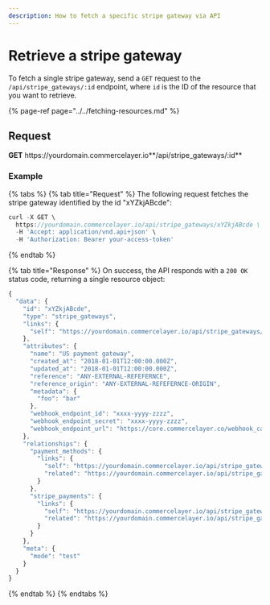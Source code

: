 ```yaml
---
description: How to fetch a specific stripe gateway via API
---
```


# Retrieve a stripe gateway

To fetch a single stripe gateway, send a `GET` request to the `/api/stripe_gateways/:id` endpoint, where `id` is the ID of the resource that you want to retrieve.

{% page-ref page="../../fetching-resources.md" %}

## Request

**GET** https://<i></i>yourdomain.commercelayer.io**/api/stripe_gateways/:id**

### **Example**

{% tabs %}
{% tab title="Request" %}
The following request fetches the stripe gateway identified by the id "xYZkjABcde":

```javascript
curl -X GET \
  https://yourdomain.commercelayer.io/api/stripe_gateways/xYZkjABcde \
  -H 'Accept: application/vnd.api+json' \
  -H 'Authorization: Bearer your-access-token'
```
{% endtab %}

{% tab title="Response" %}
On success, the API responds with a `200 OK` status code, returning a single resource object:

```javascript
{
  "data": {
    "id": "xYZkjABcde",
    "type": "stripe_gateways",
    "links": {
      "self": "https://yourdomain.commercelayer.io/api/stripe_gateways/xYZkjABcde"
    },
    "attributes": {
      "name": "US payment gateway",
      "created_at": "2018-01-01T12:00:00.000Z",
      "updated_at": "2018-01-01T12:00:00.000Z",
      "reference": "ANY-EXTERNAL-REFEFERNCE",
      "reference_origin": "ANY-EXTERNAL-REFEFERNCE-ORIGIN",
      "metadata": {
        "foo": "bar"
      },
      "webhook_endpoint_id": "xxxx-yyyy-zzzz",
      "webhook_endpoint_secret": "xxxx-yyyy-zzzz",
      "webhook_endpoint_url": "https://core.commercelayer.co/webhook_callbacks/stripe_gateways/xxxxx"
    },
    "relationships": {
      "payment_methods": {
        "links": {
          "self": "https://yourdomain.commercelayer.io/api/stripe_gateways/xYZkjABcde/relationships/payment_methods",
          "related": "https://yourdomain.commercelayer.io/api/stripe_gateways/xYZkjABcde/payment_methods"
        }
      },
      "stripe_payments": {
        "links": {
          "self": "https://yourdomain.commercelayer.io/api/stripe_gateways/xYZkjABcde/relationships/stripe_payments",
          "related": "https://yourdomain.commercelayer.io/api/stripe_gateways/xYZkjABcde/stripe_payments"
        }
      }
    },
    "meta": {
      "mode": "test"
    }
  }
}
```
{% endtab %}
{% endtabs %}

